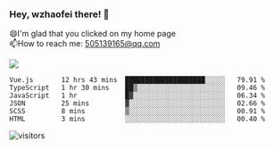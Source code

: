 ### Hey, wzhaofei there! 👋

😄I'm glad that you clicked on my home page<br>
📫How to reach me: 505139165@qq.com<br>

![](https://github-readme-stats.vercel.app/api?username=wang-zhaofei&show_icons=true)

<!--START_SECTION:waka-->

```text
Vue.js       12 hrs 43 mins  ████████████████████░░░░░   79.91 %
TypeScript   1 hr 30 mins    ██▒░░░░░░░░░░░░░░░░░░░░░░   09.46 %
JavaScript   1 hr            █▓░░░░░░░░░░░░░░░░░░░░░░░   06.34 %
JSON         25 mins         ▓░░░░░░░░░░░░░░░░░░░░░░░░   02.66 %
SCSS         8 mins          ▒░░░░░░░░░░░░░░░░░░░░░░░░   00.91 %
HTML         3 mins          ░░░░░░░░░░░░░░░░░░░░░░░░░   00.40 %
```

<!--END_SECTION:waka-->

![visitors](https://visitor-badge.glitch.me/badge?page_id=wzhaofei)


<!--
**wzhaofei/wzhaofei** is a ✨ _special_ ✨ repository because its `README.md` (this file) appears on your GitHub profile.

[<img align="right" width="50%" src="https://github-readme-stats.vercel.app/api?username=wzhaofei&show_icons=true">](https://metrics.lecoq.io/wzhaofei#gh-light-mode-only)

Here are some ideas to get you started:

- 🔭 I’m currently working on ...
- 🌱 I’m currently learning ...
- 👯 I’m looking to collaborate on ...
- 🤔 I’m looking for help with ...
- 💬 Ask me about ...
- 📫 How to reach me: ...
- 😄 Pronouns: ...
- ⚡ Fun fact: ...
-->
